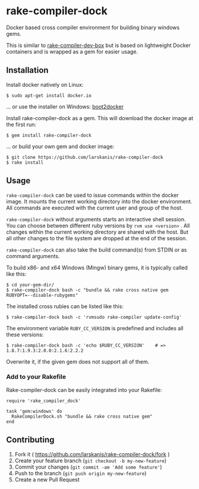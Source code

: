 # rake-compiler-dock

Docker based cross compiler environment for building binary windows gems.

This is similar to [rake-compiler-dev-box](https://github.com/tjschuck/rake-compiler-dev-box) but is based on lightweight Docker containers and is wrapped as a gem for easier usage.


## Installation

Install docker natively on Linux:

    $ sudo apt-get install docker.io

... or use the installer on Windows: [boot2docker](https://docs.docker.com/installation/windows)

Install rake-compiler-dock as a gem. This will download the docker image at the first run:

    $ gem install rake-compiler-dock

... or build your own gem and docker image:

    $ git clone https://github.com/larskanis/rake-compiler-dock
    $ rake install


## Usage

`rake-compiler-dock` can be used to issue commands within the docker image.
It mounts the current working directory into the docker environment.
All commands are executed with the current user and group of the host.

`rake-compiler-dock` without arguments starts an interactive shell session.
You can choose between different ruby versions by `rvm use <version>` .
All changes within the current working directory are shared with the host.
But all other changes to the file system are dropped at the end of the session.

`rake-compiler-dock` can also take the build command(s) from STDIN or as command arguments.

To build x86- and x64 Windows (Mingw) binary gems, it is typically called like this:

    $ cd your-gem-dir/
    $ rake-compiler-dock bash -c "bundle && rake cross native gem RUBYOPT=--disable-rubygems"

The installed cross rubies can be listed like this:

    $ rake-compiler-dock bash -c 'rvmsudo rake-compiler update-config'

The environment variable `RUBY_CC_VERSION` is predefined and includes all these versions:

    $ rake-compiler-dock bash -c 'echo $RUBY_CC_VERSION'    # =>  1.8.7:1.9.3:2.0.0:2.1.6:2.2.2

Overwrite it, if the given gem does not support all of them.

### Add to your Rakefile

Rake-compiler-dock can be easily integrated into your Rakefile:

    require 'rake_compiler_dock'

    task 'gem:windows' do
      RakeCompilerDock.sh "bundle && rake cross native gem"
    end

## Contributing

1. Fork it ( https://github.com/larskanis/rake-compiler-dock/fork )
2. Create your feature branch (`git checkout -b my-new-feature`)
3. Commit your changes (`git commit -am 'Add some feature'`)
4. Push to the branch (`git push origin my-new-feature`)
5. Create a new Pull Request
